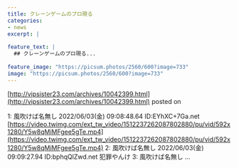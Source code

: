 ```yaml
---
title: クレーンゲームのプロ現る
categories:
- news
excerpt: |
  
feature_text: |
  ## クレーンゲームのプロ現る...
  
feature_image: "https://picsum.photos/2560/600?image=733"
image: "https://picsum.photos/2560/600?image=733"
---
```


[http://vipsister23.com/archives/10042399.html](http://vipsister23.com/archives/10042399.html)
posted on 

<!--more-->

1: 風吹けば名無し 2022/06/03(金) 09:08:48.64 ID:EYhXC+7Ga.net [https://video.twimg.com/ext_tw_video/1512237262087802880/pu/vid/592x1280/Y5w8qMiMFgee5gTe.mp4](https://video.twimg.com/ext_tw_video/1512237262087802880/pu/vid/592x1280/Y5w8qMiMFgee5gTe.mp4) 2: 風吹けば名無し 2022/06/03(金) 09:09:27.94 ID:bphqQlZwd.net 犯罪やんけ 3: 風吹けば名無し ...
